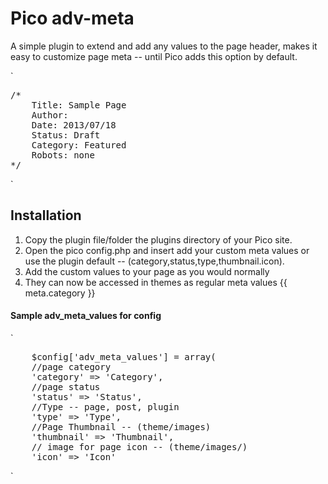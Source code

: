 Pico adv-meta
========

A simple plugin to extend and add any values to the page header, makes it easy to customize page meta -- until Pico adds this option by default.

`
<pre>
/*
    Title: Sample Page
    Author:
    Date: 2013/07/18
    Status: Draft
    Category: Featured
    Robots: none
*/
</pre>
`

Installation
-------------

1. Copy the plugin file/folder the plugins directory of your Pico site.
2. Open the pico config.php and insert add your custom meta values or use the plugin default -- (category,status,type,thumbnail.icon).
3. Add the custom values to your page as you would normally
4. They can now be accessed in themes as regular meta values {{ meta.category }}

#### Sample adv_meta_values for config
`
<pre>
    $config['adv_meta_values'] = array(
    //page category
    'category' => 'Category',
    //page status
    'status' => 'Status',
    //Type -- page, post, plugin
    'type' => 'Type',
    //Page Thumbnail -- (theme/images)
    'thumbnail' => 'Thumbnail',
    // image for page icon -- (theme/images/)
    'icon' => 'Icon'
</pre>
`